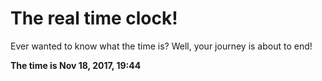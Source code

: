 # The real time clock!

Ever wanted to know what the time is? Well, your journey is about to end!

**The time is Nov 18, 2017, 19:44**